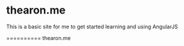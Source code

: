 thearon.me
==========

This is a basic site for me to get started learning and using AngularJS

==========
thearon.me

